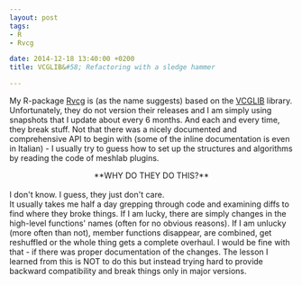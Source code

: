 ```yaml
---
layout: post
tags: 
- R 
- Rvcg

date: 2014-12-18 13:40:00 +0200
title: VCGLIB&#58; Refactoring with a sledge hammer

---
```


My R-package [Rvcg](http://cran.r-project.org/web/packages/Rvcg/index.html) is (as the name suggests) based on the [VCGLIB](http://vcg.sf.net/) library. Unfortunately, they do not version their releases and I am simply using snapshots that I update about every 6 months. And each and every time, they break stuff. Not that there was a nicely documented and comprehensive API to begin with (some of the inline documentation is even in Italian) - I usually try to guess how to set up the structures and algorithms by reading the code of meshlab plugins.
<center> **WHY DO THEY DO THIS?** </center><br>
I don't know. I guess, they just don't care. <br>
It usually takes me half a day grepping through code and examining diffs to find where they broke things. If I am lucky, there are simply changes in the high-level functions' names (often for no obvious reasons). If I am unlucky (more often than not), member functions disappear, are combined, get reshuffled or the whole thing gets a complete overhaul. I would be fine with that - if there was proper documentation of the changes.
The lesson I learned from this is NOT to do this but instead trying hard to provide backward compatibility and break things only in major versions.
